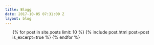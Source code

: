 ```yaml
---
title: Blogg
date: 2017-10-05 07:31:00 Z
layout: blog
---
```


<ul class="list">
{% for post in site.posts limit: 10 %}
  {% include post.html post=post is_excerpt=true %}
{% endfor %}
</ul>